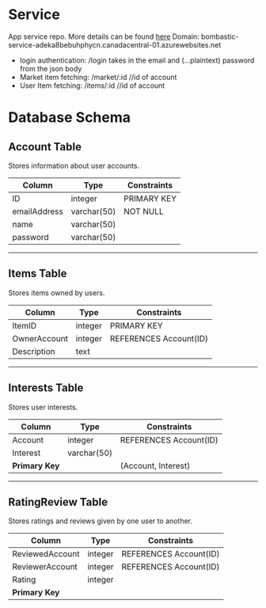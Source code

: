 # Service
App service repo. More details can be found [here](https://github.com/calvin-cs262-fall2024-teamB/Project)
Domain: bombastic-service-adeka8bebuhphycn.canadacentral-01.azurewebsites.net

- login authentication: /login              takes in the email and (...plaintext) password from the json body 
- Market item fetching: /market/:id         //id of account
- User Item fetching: /items/:id            //id of account

# Database Schema

## Account Table
Stores information about user accounts.

| Column         | Type       | Constraints                |
|----------------|------------|----------------------------|
| ID             | integer    | PRIMARY KEY                |
| emailAddress   | varchar(50) | NOT NULL                   |
| name           | varchar(50) |                            |
| password       | varchar(50) |                            |

---

## Items Table
Stores items owned by users.

| Column         | Type       | Constraints                |
|----------------|------------|----------------------------|
| ItemID         | integer    | PRIMARY KEY                |
| OwnerAccount   | integer    | REFERENCES Account(ID)     |
| Description    | text       |                            |

---

## Interests Table
Stores user interests.

| Column         | Type       | Constraints                |
|----------------|------------|----------------------------|
| Account        | integer    | REFERENCES Account(ID)     |
| Interest       | varchar(50) |                            |
| **Primary Key**|            | (Account, Interest)        |

---

## RatingReview Table
Stores ratings and reviews given by one user to another.

| Column         | Type       | Constraints                |
|----------------|------------|----------------------------|
| ReviewedAccount | integer   | REFERENCES Account(ID)     |
| ReviewerAccount | integer   | REFERENCES Account(ID)     |
| Rating         | integer    |                            |
| **Primary Key**|    
